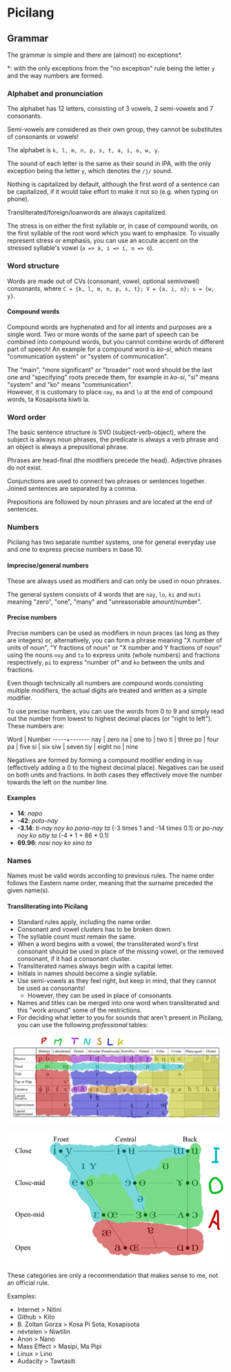 # Picilang

## Grammar

The grammar is simple and there are (almost) no exceptions\*.

\*: with the only exceptions from the "no exception" rule being the letter `y` and the way numbers are formed.

### Alphabet and pronunciation

The alphabet has 12 letters, consisting of 3 vowels, 2 semi-vowels and 7 consonants.

Semi-vowels are considered as their own group, they cannot be substitutes of consonants or vowels!

The alphabet is `k, l, m, n, p, s, t, a, i, o, w, y`.

The sound of each letter is the same as their sound in IPA, with the only exception being the letter `y`, which denotes the `/j/` sound.

Nothing is capitalized by default, although the first word of a sentence can be capitalized, if it would take effort to make it not so (e.g. when typing on phone).

Transliterated/foreign/loanwords are always capitalized.

The stress is on either the first syllable or, in case of compound words, on the first syllable of the root word which you want to emphasize. To visually represent stress or emphasis, you can use an accute accent on the stressed syllable's vowel  (`a => á, i => í, o => ó`).

### Word structure

Words are made out of CVs (consonant, vowel, optional semivowel) consonants, where `C = {k, l, m, n, p, s, t}; V = {a, i, o}; s = {w, y}`.

#### Compound words

Compound words are hyphenated and for all intents and purposes are a single word. Two or more words of the same part of speech can be combined into compound words, but you cannot combine words of different part of speech! An example for a compound word is _ko-si_, which means "communication system" or "system of communication".

The "main", "more significant" or "broader" root word should be the last one and "specifying" roots precede them, for example in _ko-si_, "si" means "system" and "ko" means "communication".  
However, it is customary to place `nay`, `ma` and `lo` at the end of compound words, ta Kosapisota kiwti la.

### Word order

The basic sentence structure is SVO (subject-verb-object), where the subject is always noun phrases, the predicate is always a verb phrase and an object is always a prepositional phrase.

Phrases are head-final (the modifiers precede the head). Adjective phrases do not exist.

Conjunctions are used to connect two phrases or sentences together. Joined sentences are separated by a comma.

Prepositions are followed by noun phrases and are located at the end of sentences.

### Numbers

Picilang has two separate number systems, one for general everyday use and one to express precise numbers in base 10. 

#### Imprecise/general numbers

These are always used as modifiers and can only be used in noun phrases.

The general system consists of 4 words that are `nay`, `lo`, `ki` and `muti` meaning "zero", "one", "many" and "unreasonable amount/number".

#### Precise numbers

Precise numbers can be used as modifiers in noun praces (as long as they are integers) or, alternatively, you can form a phrase meaning "X number of units of noun", "Y fractions of noun" or "X number and Y fractions of noun" using the nouns `noy` and `ta` to express units (whole numbers) and fractions respectively, `pi` to express "number of" and `ko` between the units and fractions.

Even though technically all numbers are compound words consisting multiple modifiers, the actual digits are treated and written as a simple modifier.

To use precise numbers, you can use the words from 0 to 9 and simply read out the number from lowest to highest decimal places (or "right to left"). These numbers are:

Word | Number
-----+-------
nay | zero
na | one
to | two
ti | three
po | four
pa | five
si | six
siw | seven
tiy | eight
no | nine

Negatives are formed by forming a compound modifier ending in `nay` (effectively adding a 0 to the highest decimal place). Negatives can be used on both units and fractions. In both cases they effectively move the number towards the left on the number line.

#### Examples

- **14**: _napo_
- **-42**: _poto-nay_
- **-3.14**: _ti-nay noy ko pona-nay ta_ (-3 times 1 and -14 times 0.1) or _po-nay noy ko sitiy ta_ (-4 \* 1 + 86 \* 0.1)
- **69.96**: _nosi noy ko sino ta_

### Names

Names must be valid words according to previous rules. The name order follows the Eastern name order, meaning that the surname preceded the given name(s).

#### Transliterating into Picilang

- Standard rules apply, including the name order.
- Consonant and vowel clusters has to be broken down.
- The syllable count must remain the same.
- When a word begins with a vowel, the transliterated word's first consonant should be used in place of the missing vowel, or the removed consonant, if it had a consonant cluster.
- Transliterated names always begin with a capital letter.
- Initials in names should become a single syllable.
- Use semi-vowels as they feel right, but keep in mind, that they cannot be used as consonants!
  - However, they can be used in place of consonants
- Names and titles can be merged into one word when transliterated and this "work around" some of the restrictions.
- For deciding what letter to you for sounds that aren't present in Picilang, you can use the following _professional_ tables:

![consonants](img/consonants.png)

![vowels](img/vowels.png)

These categories are only a recommendation that makes sense to me, not an official rule.

Examples:

- Internet &gt; Nitini
- Github &gt; Kito
- B. Zoltan Gorza &gt; Kosa Pi Sota, Kosapisota
- névtelen &gt; Niwtilin
- Anon &gt; Nano
- Mass Effect &gt; Masipi, Ma Pipi
- Linux &gt; Lino
- Audacity &gt; Tawtasiti
